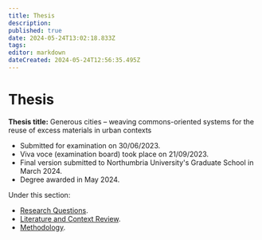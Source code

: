 ```yaml
---
title: Thesis
description: 
published: true
date: 2024-05-24T13:02:18.833Z
tags: 
editor: markdown
dateCreated: 2024-05-24T12:56:35.495Z
---
```


# Thesis

**Thesis title:** Generous cities – weaving commons-oriented systems for the reuse of excess materials in urban contexts

- Submitted for examination on 30/06/2023.
- Viva voce (examination board) took place on 21/09/2023.
- Final version submitted to Northumbria University's Graduate School in March 2024.
- Degree awarded in May 2024.

Under this section:

- [Research Questions](/opendott/thesis/research-questions).
- [Literature and Context Review](/opendott/thesis/literature).
- [Methodology](/opendott/thesis/methodology).

